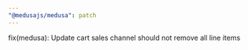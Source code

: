 ```yaml
---
"@medusajs/medusa": patch
---
```


fix(medusa): Update cart sales channel should not remove all line items
